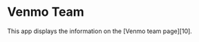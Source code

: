 # Venmo Team

This app displays the information on the [Venmo team page][10].

[1]: https://venmo.com/info/about

